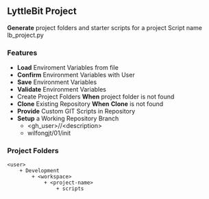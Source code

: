 ## LyttleBit Project
__Generate__ project folders and starter scripts for a project
     Script name lb_project.py
### Features
* __Load__ Enviroment Variables from file
* __Confirm__ Environment Variables with User
* __Save__ Environment Variables
* __Validate__ Environment Variables
* Create Project Folders __When__ project folder is not found
* __Clone__ Existing Repository __When__ __Clone__ is not found
* __Provide__ Custom GIT Scripts in Repository
* __Setup__ a Working Repository Branch
    * <gh_user>/<issue-number>/\<description>
    * wilfongjt/01/init
### Project Folders
```
<user>
    + Development
        + <workspace>
            + <project-name>
                + scripts
```
